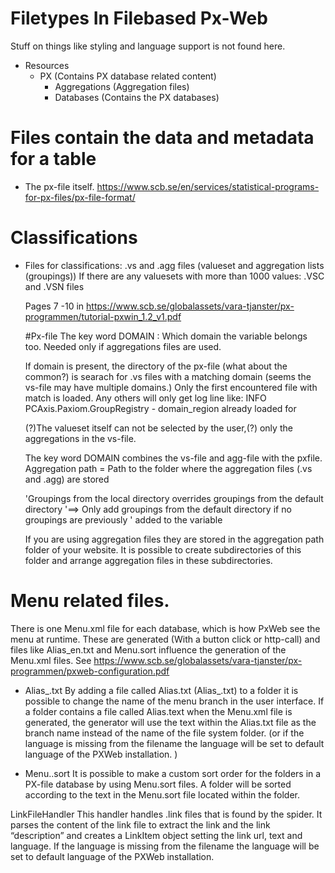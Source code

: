# Filetypes In Filebased Px-Web
Stuff on things like styling and language support is not found here.

- Resources
  - PX (Contains PX database related content)
    - Aggregations (Aggregation files)
    - Databases (Contains the PX databases)

# Files contain the data and metadata for a table
- The px-file itself. 
  https://www.scb.se/en/services/statistical-programs-for-px-files/px-file-format/

# Classifications
  
- Files for classifications: .vs and .agg files  (valueset  and aggregation lists (groupings))
 If there are any valuesets with more than 1000 values: .VSC and .VSN files

  Pages 7 -10 in https://www.scb.se/globalassets/vara-tjanster/px-programmen/tutorial-pxwin_1.2_v1.pdf
  
  #Px-file The key word DOMAIN :
  Which domain the variable belongs too. Needed only if aggregations files are used.
  
  If domain is present, the directory of the px-file (what about the common?) is searach for .vs files with a matching domain (seems the vs-file may have multiple domains.)
  Only the first encountered file with match is loaded. Any others will only get log line like: 
INFO  PCAxis.Paxiom.GroupRegistry - domain_region already loaded for
   
  (?)The valueset itself can not be selected by the user,(?) only the aggregations in the vs-file.  
  
  The key word DOMAIN combines the vs-file and agg-file with the pxfile.
  Aggregation path = Path to the folder where the aggregation files (.vs and .agg) are stored
  
   'Groupings from the local directory overrides groupings from the default directory
                        '==> Only add groupings from the default directory if no groupings are previously
                        '    added to the variable
  
  If you are using aggregation files they are stored in the aggregation
  path folder of your website. It is possible to create subdirectories of this
folder and arrange aggregation files in these subdirectories.


# Menu related files. 
There is one Menu.xml file for each database, which is how PxWeb see the menu at runtime. 
These are generated (With a button click or http-call) and files like Alias_en.txt and Menu.sort influence the generation of the Menu.xml files. See  https://www.scb.se/globalassets/vara-tjanster/px-programmen/pxweb-configuration.pdf
- Alias_<LANG>.txt
By adding a file called Alias.txt (Alias_<LANG>.txt) to a folder it is
possible to change the name of the menu branch in the user interface.
If a folder contains a file called Alias.text when the Menu.xml file is
generated, the generator will use the text within the Alias.txt file as the
branch name instead of the name of the file system folder. 
(or if the language is missing from the filename the language will be set to default language of the PXWeb
installation. )

- Menu.<LANG>.sort
It is possible to make a custom sort order for the folders in a PX-file
database by using Menu.sort files. A folder will be sorted according to
the text in the Menu.sort file located within the folder.


LinkFileHandler
This handler handles .link files that is found by the spider. It parses the content of the link file to
extract the link and the link “description” and creates a LinkItem object setting the link url, text
and language. If the language is missing from the filename the language will be set to default
language of the PXWeb installation.
   
  
  